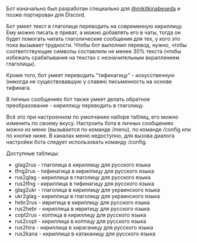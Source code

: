 Бот изначально был разработан специально для [@mikitkinabeseda](https://t.me/mikitkinabeseda) и позже портирован для Discord.

Бот умеет текст в глаголице переводить на современную кириллицу. Ему можно писать в приват, а можно добавлять его в чаты, тогда он будет помогать читать глаголические сообщения для тех, у кого это пока вызывает трудности. Чтобы бот выполнил перевод, нужно, чтобы соответствующие символы составляли не менее 30% текста (чтобы избежать срабатывания на текстах с незначительным вкраплением глаголицы).

Кроме того, бот умеет переводить "тифинагицу" - искусственную (никогда не существовавшую у славян) письменность на основе тифинага.

В личных сообщениях бот также умеет делать обратное преобразование - кириллицу переводить в глаголицу.

Всё это при настроенном по умолчанию наборе таблиц, его можно изменить по своему вкусу. Настроить бота в личных сообщениях можно из меню (вызывается по команде /menu), по команде /config или по кнопке ниже. В каналах меню недоступно, для вызова диалога настройки бота следует использовать команду /config.

Доступные таблицы:

- glag2rus - глаголица в кириллицу для русского языка
- tfng2rus - тифинагица в кириллицу для русского языка
- rus2glag - кириллица в глаголицу для русского языка
- rus2tfng - кириллица в тифинагицу для русского языка
- glag2ukr - глаголица в кириллицу для украинского языка
- ukr2glag - кириллица в глаголицу для украинского языка
- hebr2rus - ивритица в кириллицу для русского языка
- rus2hebr - кириллица в ивритицу для русского языка
- copt2rus - коптица в кириллицу для русского языка
- rus2copt - кириллица в коптицу для русского языка
- rus2hira - кириллица в хираганицу для русского языка
- rus2kana - кириллица в катаканицу для русского языка
